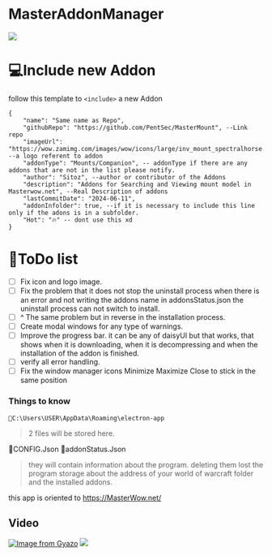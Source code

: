 # MasterAddonManager

![](https://github.com/PentSec/MasterAddonManager/blob/main/images/logo.png?raw=true)

# 💻Include new Addon

follow this template to  `<include>`  a new Addon

    {
        "name": "Same name as Repo",
        "githubRepo": "https://github.com/PentSec/MasterMount", --Link repo
        "imageUrl": "https://wow.zamimg.com/images/wow/icons/large/inv_mount_spectralhorse.jpg", --a logo referent to addon
        "addonType": "Mounts/Companion", -- addonType if there are any addons that are not in the list please notify.
        "author": "Sitoz", --author or contributor of the Addons
        "description": "Addons for Searching and Viewing mount model in Masterwow.net", --Real Description of addons
        "lastCommitDate": "2024-06-11",
		"addonInfolder": true, --if it is necessary to include this line only if the adons is in a subfolder.
        "Hot": "🔥" -- dont use this xd 
    }

# 📄ToDo list

- [ ] Fix icon and logo image.
- [ ] Fix the problem that it does not stop the uninstall process when there is an error and not writing the addons name in addonsStatus.json the uninstall process can not switch to install.
- [ ] ^ The same problem but in reverse in the installation process.
- [ ] Create modal windows for any type of warnings.
- [ ] Improve the progress bar. it can be any of daisyUI but that works, that shows when it is downloading, when it is decompressing and when the installation of the addon is finished.
- [ ] verify all error handling.
- [ ] Fix the window manager icons Minimize Maximize Close to stick in the same position

### Things to know
    📁C:\Users\USER\AppData\Roaming\electron-app
> 2 files will be stored here.

📄CONFIG.Json
📄addonStatus.Json

>they will contain information about the program.
deleting them lost the program storage about the address of your
world of warcraft folder and the installed addons.

this app is oriented to https://MasterWow.net/

## Video
[![Image from Gyazo](https://i.gyazo.com/8f4377e52d50311eb4b2b73a69023dd6.gif)](https://gyazo.com/8f4377e52d50311eb4b2b73a69023dd6)
![](https://github.com/PentSec/MasterAddonManager/blob/main/images/Captura%20de%20pantalla%202024-06-16%20172554.png?raw=true)
